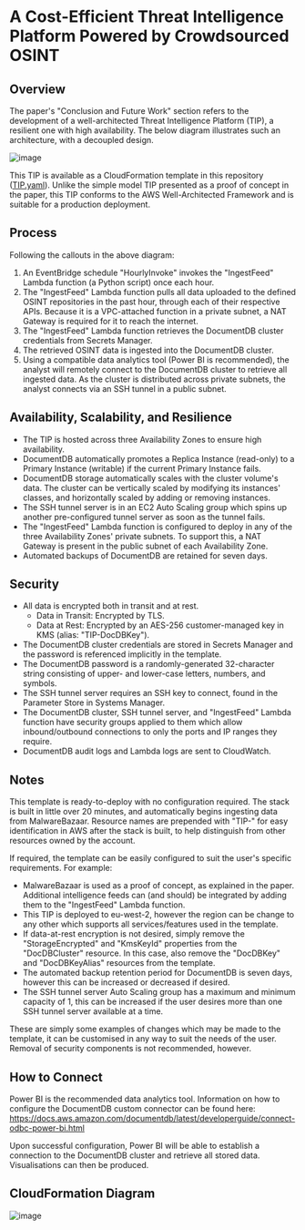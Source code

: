 # A Cost-Efficient Threat Intelligence Platform Powered by Crowdsourced OSINT
## Overview
The paper's "Conclusion and Future Work" section refers to the development of a well-architected Threat Intelligence Platform (TIP), a resilient one with high availability. The below diagram illustrates such an architecture, with a decoupled design.

![image](https://github.com/AlphaKiloDelta/A-Cost-Efficient-Threat-Intelligence-Platform-Powered-by-Crowdsourced-OSINT/assets/68220964/4e479341-8d33-46e7-8014-0ccf0d47c047)

This TIP is available as a CloudFormation template in this repository ([TIP.yaml](https://github.com/AlphaKiloDelta/A-Cost-Efficient-Threat-Intelligence-Platform-Powered-by-Crowdsourced-OSINT/blob/main/TIP.yaml)). Unlike the simple model TIP presented as a proof of concept in the paper, this TIP conforms to the AWS Well-Architected Framework and is suitable for a production deployment.

## Process
Following the callouts in the above diagram:
1) An EventBridge schedule "HourlyInvoke" invokes the "IngestFeed" Lambda function (a Python script) once each hour.
2) The "IngestFeed" Lambda function pulls all data uploaded to the defined OSINT repositories in the past hour, through each of their respective APIs. Because it is a VPC-attached function in a private subnet, a NAT Gateway is required for it to reach the internet.
3) The "IngestFeed" Lambda function retrieves the DocumentDB cluster credentials from Secrets Manager.
4) The retrieved OSINT data is ingested into the DocumentDB cluster.
5) Using a compatible data analytics tool (Power BI is recommended), the analyst will remotely connect to the DocumentDB cluster to retrieve all ingested data. As the cluster is distributed across private subnets, the analyst connects via an SSH tunnel in a public subnet.

## Availability, Scalability, and Resilience
- The TIP is hosted across three Availability Zones to ensure high availability.
- DocumentDB automatically promotes a Replica Instance (read-only) to a Primary Instance (writable) if the current Primary Instance fails.
- DocumentDB storage automatically scales with the cluster volume's data. The cluster can be vertically scaled by modifying its instances' classes, and horizontally scaled by adding or removing instances.
- The SSH tunnel server is in an EC2 Auto Scaling group which spins up another pre-configured tunnel server as soon as the tunnel fails.
- The "IngestFeed" Lambda function is configured to deploy in any of the three Availability Zones' private subnets. To support this, a NAT Gateway is present in the public subnet of each Availability Zone.
- Automated backups of DocumentDB are retained for seven days.

## Security
- All data is encrypted both in transit and at rest.
  - Data in Transit: Encrypted by TLS.
  - Data at Rest: Encrypted by an AES-256 customer-managed key in KMS (alias: "TIP-DocDBKey").
- The DocumentDB cluster credentials are stored in Secrets Manager and the password is referenced implicitly in the template.
- The DocumentDB password is a randomly-generated 32-character string consisting of upper- and lower-case letters, numbers, and symbols.
- The SSH tunnel server requires an SSH key to connect, found in the Parameter Store in Systems Manager.
- The DocumentDB cluster, SSH tunnel server, and "IngestFeed" Lambda function have security groups applied to them which allow inbound/outbound connections to only the ports and IP ranges they require.
- DocumentDB audit logs and Lambda logs are sent to CloudWatch.

## Notes
This template is ready-to-deploy with no configuration required. The stack is built in little over 20 minutes, and automatically begins ingesting data from MalwareBazaar. Resource names are prepended with "TIP-" for easy identification in AWS after the stack is built, to help distinguish from other resources owned by the account.

If required, the template can be easily configured to suit the user's specific requirements. For example:
- MalwareBazaar is used as a proof of concept, as explained in the paper. Additional intelligence feeds can (and should) be integrated by adding them to the "IngestFeed" Lambda function.
- This TIP is deployed to eu-west-2, however the region can be change to any other which supports all services/features used in the template.
- If data-at-rest encryption is not desired, simply remove the "StorageEncrypted" and "KmsKeyId" properties from the "DocDBCluster" resource. In this case, also remove the "DocDBKey" and "DocDBKeyAlias" resources from the template.
- The automated backup retention period for DocumentDB is seven days, however this can be increased or decreased if desired.
- The SSH tunnel server Auto Scaling group has a maximum and minimum capacity of 1, this can be increased if the user desires more than one SSH tunnel server available at a time.

These are simply some examples of changes which may be made to the template, it can be customised in any way to suit the needs of the user. Removal of security components is not recommended, however.

## How to Connect
Power BI is the recommended data analytics tool. Information on how to configure the DocumentDB custom connector can be found here: https://docs.aws.amazon.com/documentdb/latest/developerguide/connect-odbc-power-bi.html

Upon successful configuration, Power BI will be able to establish a connection to the DocumentDB cluster and retrieve all stored data. Visualisations can then be produced.

## CloudFormation Diagram

![image](https://github.com/AlphaKiloDelta/A-Cost-Efficient-Threat-Intelligence-Platform-Powered-by-Crowdsourced-OSINT/assets/68220964/d252f869-c79a-4f46-be29-ec6b3166fa48)
